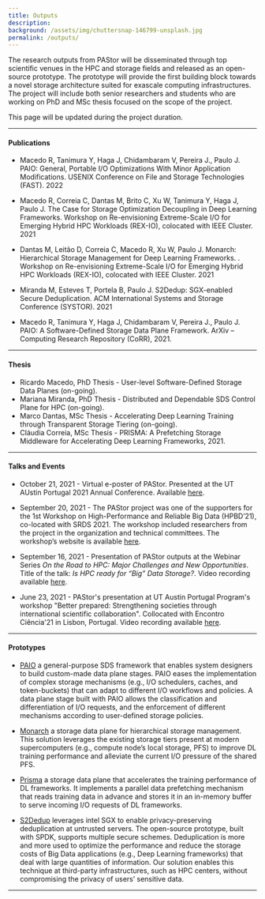 ```yaml
---
title: Outputs
description:
background: /assets/img/chuttersnap-146799-unsplash.jpg
permalink: /outputs/
---
```


The research outputs from PAStor will be disseminated through top scientific venues in the HPC and storage fields and released as an open-source prototype. The prototype will provide the first building block towards a novel storage architecture suited for exascale computing infrastructures. The project will include both senior researchers and students who are working on PhD and MSc thesis focused on the scope of the project.

This page will be updated during the project duration.

---
#### Publications

* Macedo R, Tanimura Y, Haga J, Chidambaram V, Pereira J., Paulo J. PAIO: General, Portable I/O Optimizations With Minor Application Modifications. USENIX Conference on File and Storage Technologies (FAST). 2022

* Macedo R, Correia C, Dantas M, Brito C, Xu W, Tanimura Y, Haga J, Paulo J. The Case for Storage Optimization Decoupling in Deep Learning Frameworks. Workshop on Re-envisioning Extreme-Scale I/O for Emerging Hybrid HPC Workloads (REX-IO), colocated with IEEE Cluster. 2021

* Dantas M, Leitão D, Correia C, Macedo R, Xu W, Paulo J. Monarch: Hierarchical Storage Management for Deep Learning Frameworks. . Workshop on Re-envisioning Extreme-Scale I/O for Emerging Hybrid HPC Workloads (REX-IO), colocated with IEEE Cluster. 2021

* Miranda M, Esteves T, Portela B, Paulo J. S2Dedup: SGX-enabled Secure Deduplication. ACM International Systems and Storage Conference (SYSTOR). 2021

* Macedo R, Tanimura Y, Haga J, Chidambaram V, Pereira J., Paulo J. PAIO: A Software-Defined Storage Data Plane Framework. ArXiv – Computing Research Repository (CoRR), 2021. 


----
#### Thesis

* Ricardo Macedo, PhD Thesis - User-level Software-Defined Storage Data Planes (on-going).
* Mariana Miranda, PhD Thesis - Distributed and Dependable SDS Control Plane for HPC (on-going).
* Marco Dantas, MSc Thesis - Accelerating Deep Learning Training through Transparent Storage Tiering (on-going).
* Cláudia Correia, MSc Thesis - PRISMA: A Prefetching Storage Middleware for Accelerating Deep Learning Frameworks, 2021.

----
#### Talks and Events

* October 21, 2021 - Virtual e-poster of PAStor. Presented at the UT AUstin Portugal 2021 Annual Conference. Available [here](https://youtu.be/ojO2HViFVQc). 

* September 20, 2021 - The PAStor project was one of the supporters for the 1st Workshop on High-Performance and Reliable Big Data (HPBD’21), co-located with SRDS 2021. The workshop included researchers from the project in the organization and technical committees. The workshop’s website is available [here](https://hpbd-21.github.io).

* September 16, 2021 - Presentation of PAStor outputs at the Webinar Series *On the Road to HPC: Major Challenges and New Opportunities*. Title of the talk: *Is HPC ready for “Big” Data Storage?*. Video recording available [here](https://www.youtube.com/watch?v=IqDrwYyB8Oc&t=2s).

* June 23, 2021 - PAStor's presentation at UT Austin Portugal Program's workshop "Better prepared: Strengthening societies through international scientific collaboration". Collocated with Encontro Ciência'21 in Lisbon, Portugal. Video recording available [here](https://youtu.be/DlRbBe1K0W8).

---
#### Prototypes

* [PAIO](https://github.com/dsrhaslab/paio) a general-purpose SDS framework that enables system designers to build custom-made data plane stages. PAIO eases the implementation of complex storage mechanisms (e.g., I/O schedulers, caches, and token-buckets) that can adapt to different I/O workflows and policies.
A data plane stage built with PAIO allows the classification and differentiation of I/O requests, and the enforcement of different mechanisms according to user-defined storage policies.

* [Monarch](https://github.com/dsrhaslab/monarch) a storage data plane for hierarchical storage management. This solution leverages the existing storage tiers present at modern supercomputers (e.g., compute node’s local storage, PFS) to improve DL training performance and alleviate the current I/O pressure of the shared PFS.

* [Prisma](https://github.com/dsrhaslab/prisma) a storage data plane that accelerates the training performance of DL frameworks. It implements a parallel data prefetching mechanism that reads training data in advance and stores it in an in-memory buffer to serve incoming I/O requests of DL frameworks.

* [S2Dedup](https://github.com/mmm97/S2Dedup) leverages intel SGX to enable privacy-preserving deduplication at untrusted servers. The open-source prototype, built with SPDK, supports multiple secure schemes. Deduplication is more and more used to optimize the performance and reduce the storage costs of Big Data applications (e.g., Deep Learning frameworks) that deal with large quantities of information. Our solution enables this technique at third-party infrastructures, such as HPC centers, without compromising the privacy of users’ sensitive data.

---
